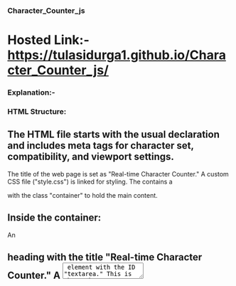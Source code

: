 ### Character_Counter_js
# Hosted Link:-https://tulasidurga1.github.io/Character_Counter_js/
### Explanation:-
### HTML Structure:

## The HTML file starts with the usual <!DOCTYPE html> declaration and includes meta tags for character set, compatibility, and viewport settings.
The title of the web page is set as "Real-time Character Counter."
A custom CSS file ("style.css") is linked for styling.
The <body> contains a <div> with the class "container" to hold the main content.
## Inside the container:
An <h2> heading with the title "Real-time Character Counter."
A <textarea> element with the ID "textarea." This is where the user can input text.
The maxlength attribute is set to 50 characters.
A <div> with the class "counter-container" to hold the character count information.
Two <p> elements are inside this div to display the total characters and remaining characters.
Each <p> contains a <span> element with a class to display the actual counts.
CSS Styling (style.css):

## The CSS file defines styles for various elements on the page, such as the background color, container width, heading alignment, textarea dimensions, and counter font size.
JavaScript Implementation (index.js):

## The JavaScript code is placed at the bottom of the <body> and starts with three variable declarations:
textareaEl: References the textarea element.
totalCounterEl: References the span element for displaying the total character count.
remainingCounterEl: References the span element for displaying the remaining character count.
Event Listener and Function:

## An event listener is added to the textareaEl element for the "keyup" event. This means that whenever the user types or releases a key in the textarea, the function will be triggered.
The updateCounter function is defined. It is responsible for updating the character counters in real-time.
updateCounter Function:

## The updateCounter function calculates and updates the character count and remaining character count.
It updates the innerText property of totalCounterEl with the length of the value entered in the textarea.
It calculates the remaining characters by subtracting the current text length from the maxlength attribute of the textarea, and then updates the innerText of remainingCounterEl.
Initial Counter Update:

## The updateCounter function is called initially to set the counters based on any initial content in the textarea.
